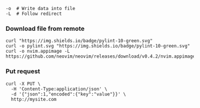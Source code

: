 ---
---

```
-o  # Write data into file
-L  # Follow redirect
```

### Download file from remote
```shell
curl "https://img.shields.io/badge/pylint-10-green.svg"
curl -o pylint.svg "https://img.shields.io/badge/pylint-10-green.svg"
curl -o nvim.appimage -L https://github.com/neovim/neovim/releases/download/v0.4.2/nvim.appimage
```

### Put request
```shell
curl -X PUT \
  -H 'Content-Type:application/json' \
  -d '{"json":1,"encoded":{"key":"value"}}' \
  http://mysite.com
```
